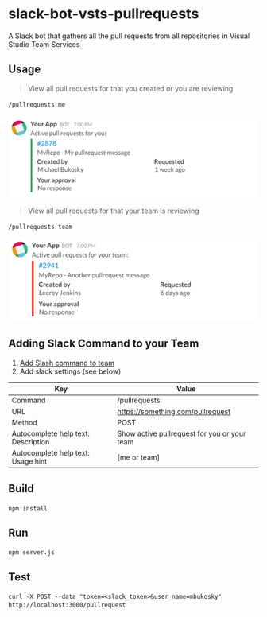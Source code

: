 slack-bot-vsts-pullrequests
===============================

A Slack bot that gathers all the pull requests from all repositories in Visual Studio Team Services

## Usage

> View all pull requests for that you created or you are reviewing

`/pullrequests me`

![pull request for me](pullrequest_for_me.PNG)

> View all pull requests for that your team is reviewing

`/pullrequests team`

![pull request for team](pullrequest_for_team.PNG)

## Adding Slack Command to your Team
1. [Add Slash command to team](https://my.slack.com/services/new/slash-commands)
2. Add slack settings (see below)

| Key                                 	| Value                                                                	|
|-------------------------------------	|----------------------------------------------------------------------	|
| Command                             	| /pullrequests                                                        	|
| URL                                 	| https://something.com/pullrequest                                    	|
| Method                              	| POST                                                                 	|
| Autocomplete help text: Description 	| Show active pullrequest for you or your team                         	|
| Autocomplete help text: Usage hint  	| [me or team]                                                         	|

## Build

`npm install`

## Run

`npm server.js`

## Test
`curl -X POST --data "token=<slack_token>&user_name=mbukosky" http://localhost:3000/pullrequest`
